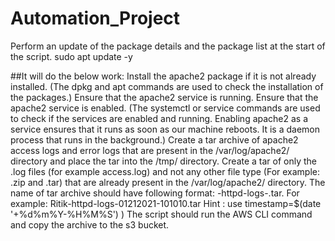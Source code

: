 # Automation_Project

Perform an update of the package details and the package list at the start of the script.
sudo apt update -y
 
##It will do the below work:
Install the apache2 package if it is not already installed. (The dpkg and apt commands are used to check the installation of the packages.)
Ensure that the apache2 service is running. 
Ensure that the apache2 service is enabled. (The systemctl or service commands are used to check if the services are enabled and running. Enabling apache2 as a service ensures that it runs as soon as our machine reboots. It is a daemon process that runs in the background.)
Create a tar archive of apache2 access logs and error logs that are present in the /var/log/apache2/ directory and place the tar into the /tmp/ directory. Create a tar of only the .log files (for example access.log) and not any other file type (For example: .zip and .tar) that are already present in the /var/log/apache2/ directory. The name of tar archive should have following format:  <your _name>-httpd-logs-<timestamp>.tar. For example: Ritik-httpd-logs-01212021-101010.tar                                                             Hint : use timestamp=$(date '+%d%m%Y-%H%M%S') )
The script should run the AWS CLI command and copy the archive to the s3 bucket. 
